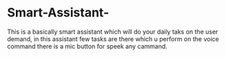 # Smart-Assistant-
This is a basically smart assistant which will do your daily taks on the user demand, in this assistant few tasks are there which u perform on the voice command there is a mic button for speek any cammand.
